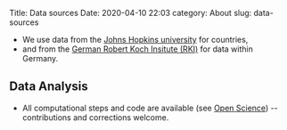 Title: Data sources
Date: 2020-04-10 22:03
category: About
slug: data-sources

- We use data 
  from the [Johns Hopkins university](https://github.com/CSSEGISandData/COVID-19/tree/master/csse_covid_19_data)
  for countries, 
- and from the [German Robert Koch Insitute (RKI)](https://npgeo-corona-npgeo-de.hub.arcgis.com/)
  for data within Germany.
  
  
## Data Analysis
  
- All computational steps and code are available (see [Open Science](open-science.html))
  -- contributions and corrections welcome.




